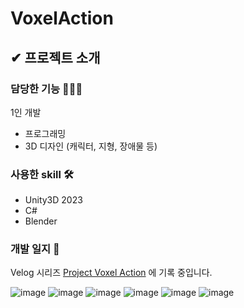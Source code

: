 # VoxelAction

## ✔ 프로젝트 소개

### 담당한 기능 👩🏻‍💻
1인 개발
- 프로그래밍
- 3D 디자인 (캐릭터, 지형, 장애물 등)

### 사용한 skill 🛠️
- Unity3D 2023
- C#
- Blender

### 개발 일지 📌
Velog 시리즈 [Project Voxel Action](https://velog.io/@strurao/series/Unity) 에 기록 중입니다. 

![image](https://github.com/strurao/VoxelAction/assets/126440235/850ba1e1-4ee8-485d-9de5-b5a899b35722)
![image](https://github.com/strurao/VoxelAction/assets/126440235/2d711ece-7725-4dae-8dd3-f8dfe63c7fcc)
![image](https://github.com/strurao/VoxelAction/assets/126440235/da8004c5-021e-44a1-b752-a715467505a0)
![image](https://github.com/strurao/VoxelAction/assets/126440235/1f1a4565-8f86-40aa-b716-db7a208e6dab)
![image](https://github.com/strurao/VoxelAction/assets/126440235/a679e040-5026-4922-b0f5-44b07bcbbec2)
![image](https://github.com/strurao/VoxelAction/assets/126440235/4959f449-65f4-473c-9094-a2f8156433d8)

